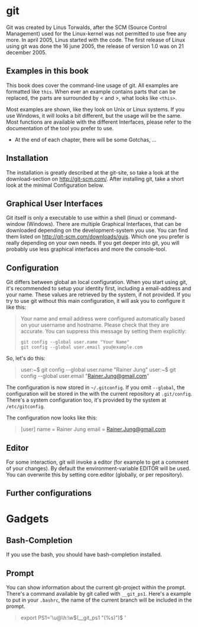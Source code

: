git
===

Git was created by Linus Torwalds, after the SCM (Source Control Management)
used for the Linux-kernel was not permitted to use free any more. In april
2005, Linus started with the code. The first release of Linux using git was
done the 16 june 2005, the release of version 1.0 was on 21 december 2005.

Examples in this book
---------------------

This book does cover the command-line usage of git. All examples are formatted
like `this`. When ever an example contains parts that can be replaced, the
parts are surrounded by < and >, what looks like `<this>`.

Most examples are shown, like they look on Unix or Linux systems. If you use
Windows, it will looks a bit different, but the usage will be the same. Most
functions are available with the different Interfaces, please refer to the
documentation of the tool you prefer to use.

 - At the end of each chapter, there will be some Gotchas, ...

Installation
------------

The installation is greatly described at the git-site, so take a look at the
download-section on http://git-scm.com/. After installing git, take a short
look at the minimal Configuration below.

Graphical User Interfaces
-------------------------

Git itself is only a executable to use within a shell (linux) or command-window
(Windows). There are multiple Graphical Interfaces, that can be downloaded
depending on the development-system you use. You can find them listed on
http://git-scm.com/downloads/guis. Which one you prefer is really depending on
your own needs. If you get deeper into git, you will probably use less
graphical interfaces and more the console-tool.

Configuration
-------------

Git differs between global an local configuration. When you start using git,
it's recommended to setup your identity first, including a email-address and
your name. These values are retrieved by the system, if not provided. If you
try to use git without this main configuration, it will ask you to configure
it like this:

> Your name and email address were configured automatically based
> on your username and hostname. Please check that they are accurate.
> You can suppress this message by setting them explicitly:
>
>     git config --global user.name "Your Name"
>     git config --global user.email you@example.com

So, let's do this:

> user:~$ git config --global user.name "Rainer Jung"
> user:~$ git config --global user.email "Rainer.Jung@gmail.com"

The configuration is now stored in `~/.gitconfig`. If you omit `--global`, the
configuration will be stored in the with the current repository at
`.git/config`. There's a system configuration too, it's provided by the system
at `/etc/gitconfig`.

The configuration now looks like this:

> [user]
>         name = Rainer Jung
>         email = Rainer.Jung@gmail.com

Editor
------

For some interaction, git will invoke a editor (for example to get a comment of your changes). By default the environment-variable EDITOR will be used. You can overwrite this by setting core.editor (globally, or per repository).

Further configurations
----------------------

Gadgets
=======

Bash-Completion
---------------

If you use the bash, you should have bash-completion installed.

Prompt
------

You can show information about the current git-project within the prompt.
There's a command available by git called with `__git_ps1`. Here's a example
to put in your `.bashrc`, the name of the current branch will be included in
the prompt.

> export PS1='\u@\h:\w$(__git_ps1 "(%s)")\$ '
